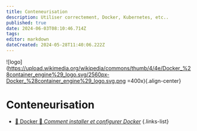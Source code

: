 ```yaml
---
title: Conteneurisation
description: Utiliser correctement, Docker, Kubernetes, etc..
published: true
date: 2024-06-03T08:10:46.714Z
tags: 
editor: markdown
dateCreated: 2024-05-28T11:40:06.222Z
---
```


![logo](https://upload.wikimedia.org/wikipedia/commons/thumb/4/4e/Docker_%28container_engine%29_logo.svg/2560px-Docker_%28container_engine%29_logo.svg.png =400x){.align-center}

# Conteneurisation

- [🐳 Docker 🚧 *Comment installer et configurer Docker*](/Conteneurisation/Docker/guide-installation)
{.links-list}